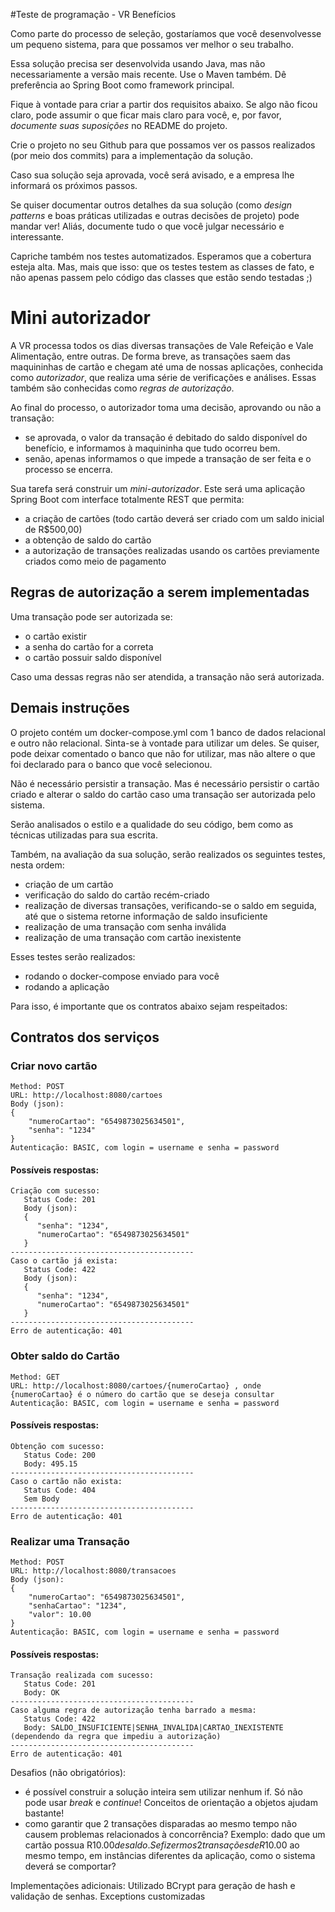 #Teste de programação - VR Benefícios

Como parte do processo de seleção, gostaríamos que você desenvolvesse um pequeno sistema, para que possamos ver melhor o seu trabalho.

Essa solução precisa ser desenvolvida usando Java, mas não necessariamente a versão mais recente. Use o Maven também. Dê preferência ao Spring Boot como framework principal.

Fique à vontade para criar a partir dos requisitos abaixo. Se algo não ficou claro, pode assumir o que ficar mais claro para você, e, por favor, *documente suas suposições* no README do projeto.

Crie o projeto no seu Github para que possamos ver os passos realizados (por meio dos commits) para a implementação da solução.

Caso sua solução seja aprovada, você será avisado, e a empresa lhe informará os próximos passos.

Se quiser documentar outros detalhes da sua solução (como *design patterns* e boas práticas utilizadas e outras decisões de projeto) pode mandar ver!
Aliás, documente tudo o que você julgar necessário e interessante. 

Capriche também nos testes automatizados. Esperamos que a cobertura esteja alta. Mas, mais que isso: que os testes testem as classes de fato, e não apenas passem pelo código das classes que estão sendo testadas ;)

# Mini autorizador

A VR processa todos os dias diversas transações de Vale Refeição e Vale Alimentação, entre outras.
De forma breve, as transações saem das maquininhas de cartão e chegam até uma de nossas aplicações, conhecida como *autorizador*, que realiza uma série de verificações e análises. Essas também são conhecidas como *regras de autorização*. 

Ao final do processo, o autorizador toma uma decisão, aprovando ou não a transação: 
* se aprovada, o valor da transação é debitado do saldo disponível do benefício, e informamos à maquininha que tudo ocorreu bem. 
* senão, apenas informamos o que impede a transação de ser feita e o processo se encerra.

Sua tarefa será construir um *mini-autorizador*. Este será uma aplicação Spring Boot com interface totalmente REST que permita:

 * a criação de cartões (todo cartão deverá ser criado com um saldo inicial de R$500,00)
 * a obtenção de saldo do cartão
 * a autorização de transações realizadas usando os cartões previamente criados como meio de pagamento

## Regras de autorização a serem implementadas

Uma transação pode ser autorizada se:
   * o cartão existir
   * a senha do cartão for a correta
   * o cartão possuir saldo disponível

Caso uma dessas regras não ser atendida, a transação não será autorizada.

## Demais instruções

O projeto contém um docker-compose.yml com 1 banco de dados relacional e outro não relacional.
Sinta-se à vontade para utilizar um deles. Se quiser, pode deixar comentado o banco que não for utilizar, mas não altere o que foi declarado para o banco que você selecionou. 

Não é necessário persistir a transação. Mas é necessário persistir o cartão criado e alterar o saldo do cartão caso uma transação ser autorizada pelo sistema.

Serão analisados o estilo e a qualidade do seu código, bem como as técnicas utilizadas para sua escrita.

Também, na avaliação da sua solução, serão realizados os seguintes testes, nesta ordem:

 * criação de um cartão
 * verificação do saldo do cartão recém-criado
 * realização de diversas transações, verificando-se o saldo em seguida, até que o sistema retorne informação de saldo insuficiente
 * realização de uma transação com senha inválida
 * realização de uma transação com cartão inexistente

Esses testes serão realizados:
* rodando o docker-compose enviado para você
* rodando a aplicação 

Para isso, é importante que os contratos abaixo sejam respeitados:

## Contratos dos serviços

### Criar novo cartão
```
Method: POST
URL: http://localhost:8080/cartoes
Body (json):
{
    "numeroCartao": "6549873025634501",
    "senha": "1234"
}
Autenticação: BASIC, com login = username e senha = password
```
#### Possíveis respostas:
```
Criação com sucesso:
   Status Code: 201
   Body (json):
   {
      "senha": "1234",
      "numeroCartao": "6549873025634501"
   } 
-----------------------------------------
Caso o cartão já exista:
   Status Code: 422
   Body (json):
   {
      "senha": "1234",
      "numeroCartao": "6549873025634501"
   }
-----------------------------------------
Erro de autenticação: 401 
```

### Obter saldo do Cartão
```
Method: GET
URL: http://localhost:8080/cartoes/{numeroCartao} , onde {numeroCartao} é o número do cartão que se deseja consultar
Autenticação: BASIC, com login = username e senha = password
```

#### Possíveis respostas:
```
Obtenção com sucesso:
   Status Code: 200
   Body: 495.15 
-----------------------------------------
Caso o cartão não exista:
   Status Code: 404 
   Sem Body
-----------------------------------------
Erro de autenticação: 401 
```

### Realizar uma Transação
```
Method: POST
URL: http://localhost:8080/transacoes
Body (json):
{
    "numeroCartao": "6549873025634501",
    "senhaCartao": "1234",
    "valor": 10.00
}
Autenticação: BASIC, com login = username e senha = password
```

#### Possíveis respostas:
```
Transação realizada com sucesso:
   Status Code: 201
   Body: OK 
-----------------------------------------
Caso alguma regra de autorização tenha barrado a mesma:
   Status Code: 422 
   Body: SALDO_INSUFICIENTE|SENHA_INVALIDA|CARTAO_INEXISTENTE (dependendo da regra que impediu a autorização)
-----------------------------------------
Erro de autenticação: 401 
```

Desafios (não obrigatórios): 
 * é possível construir a solução inteira sem utilizar nenhum if. Só não pode usar *break* e *continue*! Conceitos de orientação a objetos ajudam bastante! 
 * como garantir que 2 transações disparadas ao mesmo tempo não causem problemas relacionados à concorrência?
Exemplo: dado que um cartão possua R$10.00 de saldo. Se fizermos 2 transações de R$10.00 ao mesmo tempo, em instâncias diferentes da aplicação, como o sistema deverá se comportar?

Implementações adicionais:
Utilizado BCrypt para geração de hash e validação de senhas.
Exceptions customizadas